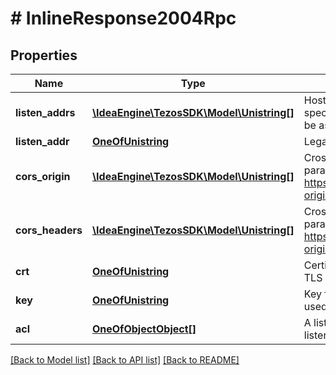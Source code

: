 # # InlineResponse2004Rpc

## Properties

Name | Type | Description | Notes
------------ | ------------- | ------------- | -------------
**listen_addrs** | [**\IdeaEngine\TezosSDK\Model\Unistring[]**](Unistring.md) | Hosts to listen to. If the port is not specified, the default port 8732 will be assumed. | [optional]
**listen_addr** | [**OneOfUnistring**](OneOfUnistring.md) | Legacy value: Host to listen to | [optional]
**cors_origin** | [**\IdeaEngine\TezosSDK\Model\Unistring[]**](Unistring.md) | Cross Origin Resource Sharing parameters, see https://en.wikipedia.org/wiki/Cross-origin_resource_sharing. | [optional]
**cors_headers** | [**\IdeaEngine\TezosSDK\Model\Unistring[]**](Unistring.md) | Cross Origin Resource Sharing parameters, see https://en.wikipedia.org/wiki/Cross-origin_resource_sharing. | [optional]
**crt** | [**OneOfUnistring**](OneOfUnistring.md) | Certificate file (necessary when TLS is used). | [optional]
**key** | [**OneOfUnistring**](OneOfUnistring.md) | Key file (necessary when TLS is used). | [optional]
**acl** | [**OneOfObjectObject[]**](OneOfObjectObject.md) | A list of RPC ACLs for specific listening addresses. | [optional]

[[Back to Model list]](../../README.md#models) [[Back to API list]](../../README.md#endpoints) [[Back to README]](../../README.md)
